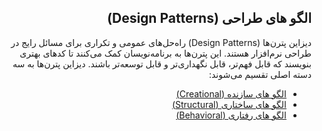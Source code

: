 <div align="right" dir="rtl">

## الگو های طراحی (Design Patterns)

دیزاین پترن‌ها (Design Patterns) راه‌حل‌های عمومی و تکراری برای مسائل رایج در طراحی نرم‌افزار هستند. این پترن‌ها به برنامه‌نویسان کمک می‌کنند تا کدهای بهتری بنویسند که قابل فهم‌تر، قابل نگهداری‌تر و قابل توسعه‌تر باشند. دیزاین پترن‌ها به سه دسته اصلی تقسیم می‌شوند:

- [الگو های سازنده (Creational)](./CreationalPatterns/readme.md)
- [الگو های ساختاری (Structural)](./StructuralPatterns/readme.md)
- [الگو های رفتاری (Behavioral)]()

</div>
